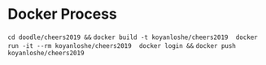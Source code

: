 # Docker Process

`cd doodle/cheers2019 &&`
`docker build -t koyanloshe/cheers2019`
` `
`docker run -it --rm koyanloshe/cheers2019`
` `
`docker login &&`
`docker push koyanloshe/cheers2019`

